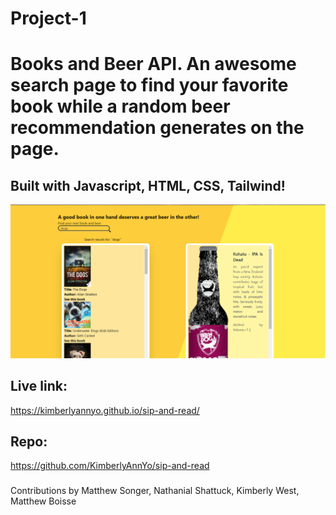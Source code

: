 # Project-1
# Books and Beer API. An awesome search page to find your favorite book while a random beer recommendation generates on the page. 

## Built with Javascript, HTML, CSS, Tailwind!

![alt-text](./assets/images/Screenshot.png)

## Live link:
https://kimberlyannyo.github.io/sip-and-read/

## Repo:
https://github.com/KimberlyAnnYo/sip-and-read

### 
Contributions by Matthew Songer, Nathanial Shattuck, Kimberly West, Matthew Boisse 
